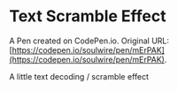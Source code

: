 # Text Scramble Effect

A Pen created on CodePen.io. Original URL: [https://codepen.io/soulwire/pen/mErPAK](https://codepen.io/soulwire/pen/mErPAK).

A little text decoding / scramble effect
